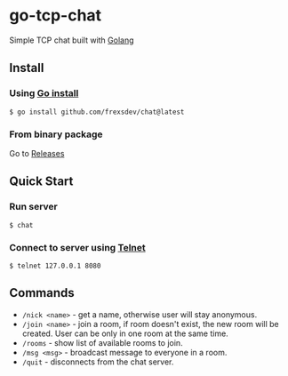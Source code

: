 # go-tcp-chat

Simple TCP chat built with [Golang](https://go.dev)

## Install

### Using [Go install](https://go.dev/ref/mod#go-install)

```console
$ go install github.com/frexsdev/chat@latest
```

### From binary package

Go to [Releases](https://github.com/frexsdev/chat/releases)

## Quick Start

### Run server

```console
$ chat
```

### Connect to server using [Telnet](https://docs.microsoft.com/en-us/windows-server/administration/windows-commands/telnet)

```console
$ telnet 127.0.0.1 8080 
```

## Commands

- `/nick <name>` - get a name, otherwise user will stay anonymous.
- `/join <name>` - join a room, if room doesn't exist, the new room will be created. User can be only in one room at the same time.
- `/rooms` - show list of available rooms to join.
- `/msg <msg>` - broadcast message to everyone in a room.
- `/quit` - disconnects from the chat server.
